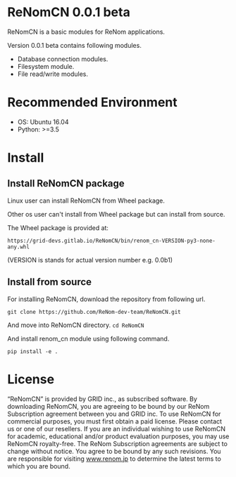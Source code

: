 # ReNomCN 0.0.1 beta

ReNomCN is a basic modules for ReNom applications.

Version 0.0.1 beta contains following modules.

- Database connection modules.
- Filesystem module.
- File read/write modules.


# Recommended Environment

- OS: Ubuntu 16.04
- Python: >=3.5


# Install

## Install ReNomCN package

Linux user can install ReNomCN from Wheel package.

Other os user can't install from Wheel package but can install from source.

The Wheel package is provided at:

`https://grid-devs.gitlab.io/ReNomCN/bin/renom_cn-VERSION-py3-none-any.whl`

(VERSION is stands for actual version number e.g. 0.0b1)

## Install from source

For installing ReNomCN, download the repository from following url.

`git clone https://github.com/ReNom-dev-team/ReNomCN.git`

And move into ReNomCN directory.
`cd ReNomCN`

And install renom_cn module using following command.

`pip install -e .`


# License

“ReNomCN” is provided by GRID inc., as subscribed software.  By downloading ReNomCN, you are agreeing to be bound by our ReNom Subscription agreement between you and GRID inc.
To use ReNomCN for commercial purposes, you must first obtain a paid license. Please contact us or one of our resellers.  If you are an individual wishing to use ReNomCN for academic, educational and/or product evaluation purposes, you may use ReNomCN royalty-free.
The ReNom Subscription agreements are subject to change without notice. You agree to be bound by any such revisions. You are responsible for visiting www.renom.jp to determine the latest terms to which you are bound.
